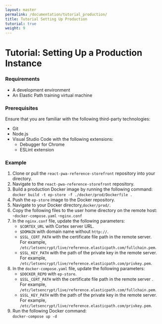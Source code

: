```yaml
---
layout: master
permalink: /documentation/tutorial_production/
title: Tutorial Setting Up Production
tutorial: true
weight: 9
---
```

# Tutorial: Setting Up a Production Instance

### Requirements

* A development environment
* An Elastic Path training virtual machine

### Prerequisites

Ensure that you are familiar with the following third-party technologies:<br>
* Git
* Node.js
* Visual Studio Code with the following extensions:
   * Debugger for Chrome
   * ESLint extension

### Example

1. Clone or pull the `react-pwa-reference-storefront` repository into your directory.<br>
2. Navigate to the `react-pwa-reference-storefront` repository.<br>
3. Build a production Docker image by running the following command:</br>
`docker build -t ep-store -f ./docker/prod/Dockerfile .` <br>
4. Push the `ep-store` image to the Docker repository.<br>
5. Navigate to your Docker directory,`docker/prod/`.<br>
6. Copy the following files to the user home directory on the remote host:<br>
        -`docker-compose.yaml`
        -`nginx.conf`
7. In the `nginx.conf` file, update the following parameters:
   * `$CORTEX_URL` with Cortex server URL.
   * `$DOMAIN` with domain name without `http://`.
   * `$SSL_CERT_PATH` with the certificate file path in the remote server. <br>
    For example, `/etc/letsencrypt/live/reference.elasticpath.com/fullchain.pem`.
   * `$SSL_KEY_PATH` with the path of the private key in the remote server.<br>
   For example, `/etc/letsencrypt/live/reference.elasticpath.com/privkey.pem`.
8. In the `docker-compose.yaml` file, update the following parameters:
   * `$DOCKER_REPO` with `ep-store`.
   * `$SSL_CERT_PATH` with the certificate file path in the remote server .
    <br> For example, `/etc/letsencrypt/live/reference.elasticpath.com/fullchain.pem`.<br>
   * `$SSL_KEY_PATH` with the path of the private key in the remote server.
    <br> For example, `/etc/letsencrypt/live/reference.elasticpath.com/privkey.pem`.<br>
9. Run the following Docker command:<br/>
`docker-compose up -d` <br>
